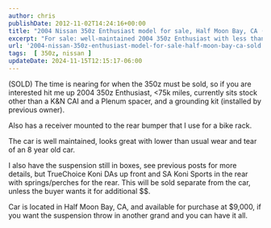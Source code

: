 ```yaml
---
author: chris
publishDate: 2012-11-02T14:24:16+00:00
title: "2004 Nissan 350z Enthusiast model for sale, Half Moon Bay, CA (SOLD)"
excerpt: "For sale: well-maintained 2004 350z Enthusiast with less than 75k miles. Optional extra suspension kit. Located in Half Moon Bay, CA."
url: '2004-nissan-350z-enthusiast-model-for-sale-half-moon-bay-ca-sold'
tags:  [ 350z, nissan ] 
updateDate: 2024-11-15T12:15:17-06:00
---
```


(SOLD) The time is nearing for when the 350z must be sold, so if you are interested hit me up 2004 350z Enthusiast, &lt;75k miles, currently sits stock other than a K&amp;N CAI and a Plenum spacer, and a grounding kit (installed by previous owner).

Also has a receiver mounted to the rear bumper that I use for a bike rack.

The car is well maintained, looks great with lower than usual wear and tear of an 8 year old car.

I also have the suspension still in boxes, see previous posts for more details, but TrueChoice Koni DAs up front and SA Koni Sports in the rear with springs/perches for the rear. This will be sold separate from the car, unless the buyer wants it for additional $$.

Car is located in Half Moon Bay, CA, and available for purchase at $9,000, if you want the suspension throw in another grand and you can have it all.
